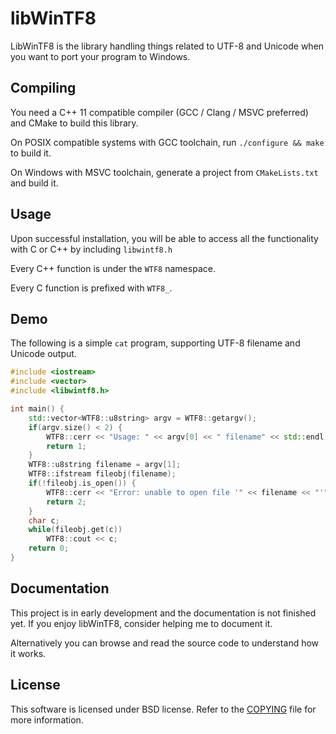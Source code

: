 libWinTF8
=========

LibWinTF8 is the library handling things related to UTF-8 and Unicode when you want to port your program to Windows.

## Compiling

You need a C++ 11 compatible compiler (GCC / Clang / MSVC preferred) and CMake to build this library.

On POSIX compatible systems with GCC toolchain, run `./configure && make` to build it.

On Windows with MSVC toolchain, generate a project from `CMakeLists.txt` and build it.

## Usage

Upon successful installation, you will be able to access all the functionality with C or C++ by including `libwintf8.h`

Every C++ function is under the `WTF8` namespace.

Every C function is prefixed with `WTF8_`.

## Demo

The following is a simple `cat` program, supporting UTF-8 filename and Unicode output.

```c++
#include <iostream>
#include <vector>
#include <libwintf8.h>

int main() {
    std::vector<WTF8::u8string> argv = WTF8::getargv();
    if(argv.size() < 2) {
        WTF8::cerr << "Usage: " << argv[0] << " filename" << std::endl;
        return 1;
    }
    WTF8::u8string filename = argv[1];
    WTF8::ifstream fileobj(filename);
    if(!fileobj.is_open()) {
        WTF8::cerr << "Error: unable to open file '" << filename << "'" << std::endl;
        return 2;
    }
    char c;
    while(fileobj.get(c))
        WTF8::cout << c;
    return 0;
}
```

## Documentation

This project is in early development and the documentation is not finished yet. If you enjoy libWinTF8, consider helping me to document it.

Alternatively you can browse and read the source code to understand how it works.

## License

This software is licensed under BSD license. Refer to the [COPYING](COPYING) file for more information.
